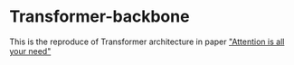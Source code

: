 # Transformer-backbone
This is the reproduce of Transformer architecture in paper ["Attention is all your need"](https://arxiv.org/abs/1706.03762)
